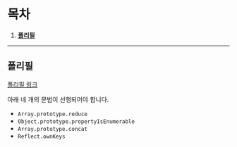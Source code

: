 # 목차

1. **[폴리필](#폴리필)**

---

## 폴리필

[폴리필 링크](https://github.com/tc39/proposal-object-values-entries/blob/main/polyfill.js)

아래 네 개의 문법이 선행되어야 합니다.
- `Array.prototype.reduce`
- `Object.prototype.propertyIsEnumerable`
- `Array.prototype.concat`
- `Reflect.ownKeys`